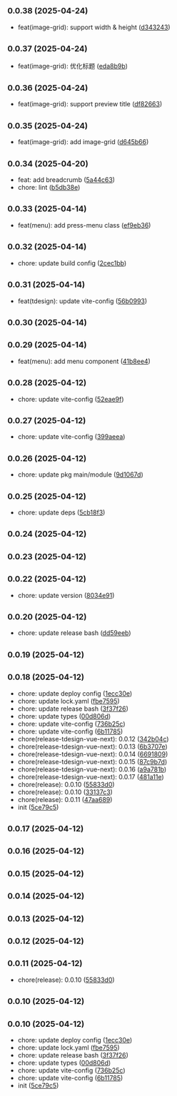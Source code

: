 ## <small>0.0.38 (2025-04-24)</small>

* feat(image-grid): support width & height ([d343243](https://github.com/novlan1/press-components/commits/d343243))



## <small>0.0.37 (2025-04-24)</small>

* feat(image-grid): 优化标题 ([eda8b9b](https://github.com/novlan1/press-components/commits/eda8b9b))



## <small>0.0.36 (2025-04-24)</small>

* feat(image-grid): support preview title ([df82663](https://github.com/novlan1/press-components/commits/df82663))



## <small>0.0.35 (2025-04-24)</small>

* feat(image-grid): add image-grid ([d645b66](https://github.com/novlan1/press-components/commits/d645b66))



## <small>0.0.34 (2025-04-20)</small>

* feat: add breadcrumb ([5a44c63](https://github.com/novlan1/press-components/commits/5a44c63))
* chore: lint ([b5db38e](https://github.com/novlan1/press-components/commits/b5db38e))



## <small>0.0.33 (2025-04-14)</small>

* feat(menu): add press-menu class ([ef9eb36](https://github.com/novlan1/press-components/commits/ef9eb36))



## <small>0.0.32 (2025-04-14)</small>

* chore: update build config ([2cec1bb](https://github.com/novlan1/press-components/commits/2cec1bb))



## <small>0.0.31 (2025-04-14)</small>

* feat(tdesign): update vite-config ([56b0993](https://github.com/novlan1/press-components/commits/56b0993))



## <small>0.0.30 (2025-04-14)</small>




## <small>0.0.29 (2025-04-14)</small>

* feat(menu): add menu component ([41b8ee4](https://github.com/novlan1/press-components/commits/41b8ee4))



## <small>0.0.28 (2025-04-12)</small>

* chore: update vite-config ([52eae9f](https://github.com/novlan1/press-components/commits/52eae9f))



## <small>0.0.27 (2025-04-12)</small>

* chore: update vite-config ([399aeea](https://github.com/novlan1/press-components/commits/399aeea))



## <small>0.0.26 (2025-04-12)</small>

* chore: update pkg main/module ([9d1067d](https://github.com/novlan1/press-components/commits/9d1067d))



## <small>0.0.25 (2025-04-12)</small>

* chore: update deps ([5cb18f3](https://github.com/novlan1/press-components/commits/5cb18f3))



## <small>0.0.24 (2025-04-12)</small>




## <small>0.0.23 (2025-04-12)</small>




## <small>0.0.22 (2025-04-12)</small>

* chore: update version ([8034e91](https://github.com/novlan1/press-components/commits/8034e91))



## <small>0.0.20 (2025-04-12)</small>

* chore: update release bash ([dd59eeb](https://github.com/novlan1/press-components/commits/dd59eeb))



## <small>0.0.19 (2025-04-12)</small>




## <small>0.0.18 (2025-04-12)</small>

* chore: update deploy config ([1ecc30e](https://github.com/novlan1/press-components/commits/1ecc30e))
* chore: update lock.yaml ([fbe7595](https://github.com/novlan1/press-components/commits/fbe7595))
* chore: update release bash ([3f37f26](https://github.com/novlan1/press-components/commits/3f37f26))
* chore: update types ([00d806d](https://github.com/novlan1/press-components/commits/00d806d))
* chore: update vite-config ([736b25c](https://github.com/novlan1/press-components/commits/736b25c))
* chore: update vite-config ([6b11785](https://github.com/novlan1/press-components/commits/6b11785))
* chore(release-tdesign-vue-next): 0.0.12 ([342b04c](https://github.com/novlan1/press-components/commits/342b04c))
* chore(release-tdesign-vue-next): 0.0.13 ([6b3707e](https://github.com/novlan1/press-components/commits/6b3707e))
* chore(release-tdesign-vue-next): 0.0.14 ([6691809](https://github.com/novlan1/press-components/commits/6691809))
* chore(release-tdesign-vue-next): 0.0.15 ([87c9b7d](https://github.com/novlan1/press-components/commits/87c9b7d))
* chore(release-tdesign-vue-next): 0.0.16 ([a9a781b](https://github.com/novlan1/press-components/commits/a9a781b))
* chore(release-tdesign-vue-next): 0.0.17 ([481a11e](https://github.com/novlan1/press-components/commits/481a11e))
* chore(release): 0.0.10 ([55833d0](https://github.com/novlan1/press-components/commits/55833d0))
* chore(release): 0.0.10 ([33137c3](https://github.com/novlan1/press-components/commits/33137c3))
* chore(release): 0.0.11 ([47aa689](https://github.com/novlan1/press-components/commits/47aa689))
* init ([5ce79c5](https://github.com/novlan1/press-components/commits/5ce79c5))



## <small>0.0.17 (2025-04-12)</small>




## <small>0.0.16 (2025-04-12)</small>




## <small>0.0.15 (2025-04-12)</small>




## <small>0.0.14 (2025-04-12)</small>




## <small>0.0.13 (2025-04-12)</small>




## <small>0.0.12 (2025-04-12)</small>




## <small>0.0.11 (2025-04-12)</small>

* chore(release): 0.0.10 ([55833d0](https://github.com/novlan1/press-components/commits/55833d0))



## <small>0.0.10 (2025-04-12)</small>




## <small>0.0.10 (2025-04-12)</small>

* chore: update deploy config ([1ecc30e](https://github.com/novlan1/press-components/commits/1ecc30e))
* chore: update lock.yaml ([fbe7595](https://github.com/novlan1/press-components/commits/fbe7595))
* chore: update release bash ([3f37f26](https://github.com/novlan1/press-components/commits/3f37f26))
* chore: update types ([00d806d](https://github.com/novlan1/press-components/commits/00d806d))
* chore: update vite-config ([736b25c](https://github.com/novlan1/press-components/commits/736b25c))
* chore: update vite-config ([6b11785](https://github.com/novlan1/press-components/commits/6b11785))
* init ([5ce79c5](https://github.com/novlan1/press-components/commits/5ce79c5))



